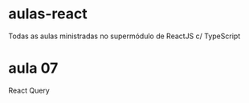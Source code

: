 # aulas-react
 Todas as aulas ministradas no supermódulo de ReactJS c/ TypeScript

# aula 07
React Query
